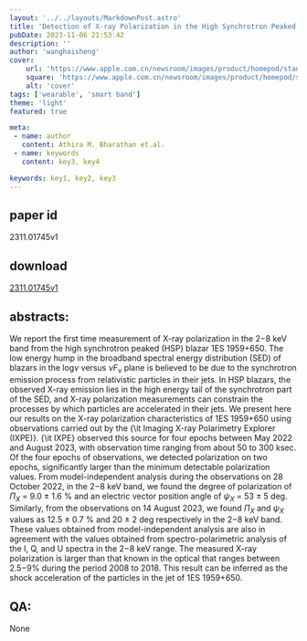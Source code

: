 ```yaml
---
layout: '../../layouts/MarkdownPost.astro'
title: 'Detection of X-ray Polarization in the High Synchrotron Peaked Blazar 1ES 1959+650'
pubDate: 2023-11-06 21:53:42
description: ''
author: 'wanghaisheng'
cover:
    url: 'https://www.apple.com.cn/newsroom/images/product/homepod/standard/Apple-HomePod-hero-230118_big.jpg.large_2x.jpg'
    square: 'https://www.apple.com.cn/newsroom/images/product/homepod/standard/Apple-HomePod-hero-230118_big.jpg.large_2x.jpg'
    alt: 'cover'
tags: ['wearable', 'smart band'] 
theme: 'light'
featured: true

meta:
 - name: author
   content: Athira M. Bharathan et.al.
 - name: keywords
   content: key3, key4

keywords: key1, key2, key3
---
```


## paper id
2311.01745v1
## download
[2311.01745v1](http://arxiv.org/abs/2311.01745v1)
## abstracts:
We report the first time measurement of X-ray polarization in the 2$-$8 keV band from the high synchrotron peaked (HSP) blazar 1ES 1959+650. The low energy hump in the broadband spectral energy distribution (SED) of blazars in the log$\nu$ versus $\nu F_{\nu}$ plane is believed to be due to the synchrotron emission process from relativistic particles in their jets. In HSP blazars, the observed X-ray emission lies in the high energy tail of the synchrotron part of the SED, and X-ray polarization measurements can constrain the processes by which particles are accelerated in their jets. We present here our results on the X-ray polarization characteristics of 1ES 1959+650 using observations carried out by the {\it Imaging X-ray Polarimetry Explorer (IXPE)}. {\it IXPE} observed this source for four epochs between May 2022 and August 2023, with observation time ranging from about 50 to 300 ksec. Of the four epochs of observations, we detected polarization on two epochs, significantly larger than the minimum detectable polarization values. From model-independent analysis during the observations on 28 October 2022, in the 2$-$8 keV band, we found the degree of polarization of $\Pi_X$ = 9.0 $\pm$ 1.6 \% and an electric vector position angle of $\psi_X$ = 53 $\pm$ 5 deg. Similarly, from the observations on 14 August 2023, we found $\Pi_X$ and $\psi_X$ values as 12.5 $\pm$ 0.7 \% and 20 $\pm$ 2 deg respectively in the 2$-$8 keV band. These values obtained from model-independent analysis are also in agreement with the values obtained from spectro-polarimetric analysis of the I, Q, and U spectra in the 2$-$8 keV range. The measured X-ray polarization is larger than that known in the optical that ranges between 2.5$-$9\% during the period 2008 to 2018. This result can be inferred as the shock acceleration of the particles in the jet of 1ES 1959+650.
## QA:
None
